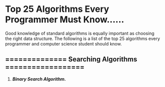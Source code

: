# Top 25 Algorithms Every Programmer Must Know......

Good knowledge of standard algorithms is equally important as choosing the right data structure.
The following is a list of the top 25 algorithms every programmer and computer science student should know.

## ============== Searching Algorithms ==================
1. ***Binary Search Algorithm.***
